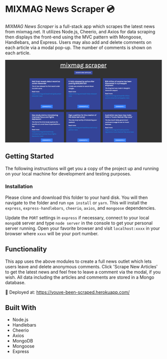 # MIXMAG News Scraper 💿

_MIXMAG News Scraper_ is a full-stack app which scrapes the latest news from mixmag.net. It utilizes Node.js, Cheerio, and Axios for data scraping then displays the front-end using the MVC pattern with Mongoose, Handlebars, and Express. Users may also add and delete comments on each article via a modal pop-up. The number of comments is shown on each article.

![Screenshot](public/assets/img/screenshot.png)

## Getting Started

The following instructions will get you a copy of the project up and running on your local machine for development and testing purposes.

### Installation

Please clone and download this folder to your hard disk. You will then navigate to the folder and run `npm install` or `yarn`. This will install the `express`, `express-handlebars`, `cheerio`, `axios`, and `mongoose` dependencies.

Update the `PORT` settings in `express` if necessary, connect to your local `mongoDB` server and type `node server` in the console to get your personal server running. Open your favorite browser and visit `localhost:xxxx` in your browser where `xxxx` will be your port number.

## Functionality

This app uses the above modules to create a full news outlet which lets users leave and delete anonymous comments. Click 'Scrape New Articles' to get the latest news and feel free to leave a comment via the modal, if you wish. All data including the articles and comments are stored in a Mongo database.

🚀 Deployed at: https://youve-been-scraped.herokuapp.com/

## Built With

- Node.js
- Handlebars
- Cheerio
- Axios
- MongoDB
- Mongoose
- Express
